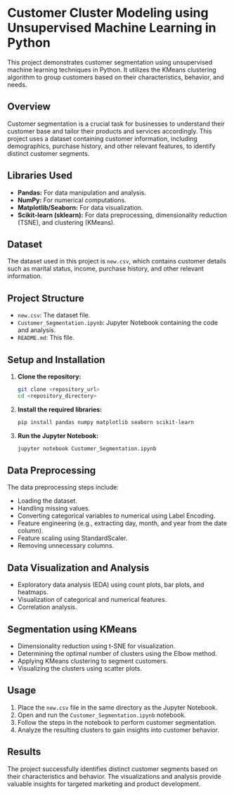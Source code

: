 # Customer Cluster Modeling using Unsupervised Machine Learning in Python

This project demonstrates customer segmentation using unsupervised machine learning techniques in Python. It utilizes the KMeans clustering algorithm to group customers based on their characteristics, behavior, and needs.

## Overview

Customer segmentation is a crucial task for businesses to understand their customer base and tailor their products and services accordingly. This project uses a dataset containing customer information, including demographics, purchase history, and other relevant features, to identify distinct customer segments.

## Libraries Used

-   **Pandas:** For data manipulation and analysis.
-   **NumPy:** For numerical computations.
-   **Matplotlib/Seaborn:** For data visualization.
-   **Scikit-learn (sklearn):** For data preprocessing, dimensionality reduction (TSNE), and clustering (KMeans).

## Dataset

The dataset used in this project is `new.csv`, which contains customer details such as marital status, income, purchase history, and other relevant information.

## Project Structure

-   `new.csv`: The dataset file.
-   `Customer_Segmentation.ipynb`: Jupyter Notebook containing the code and analysis.
-   `README.md`: This file.

## Setup and Installation

1.  **Clone the repository:**

    ```bash
    git clone <repository_url>
    cd <repository_directory>
    ```

2.  **Install the required libraries:**

    ```bash
    pip install pandas numpy matplotlib seaborn scikit-learn
    ```

3.  **Run the Jupyter Notebook:**

    ```bash
    jupyter notebook Customer_Segmentation.ipynb
    ```

## Data Preprocessing

The data preprocessing steps include:

-   Loading the dataset.
-   Handling missing values.
-   Converting categorical variables to numerical using Label Encoding.
-   Feature engineering (e.g., extracting day, month, and year from the date column).
-   Feature scaling using StandardScaler.
-   Removing unnecessary columns.

## Data Visualization and Analysis

-   Exploratory data analysis (EDA) using count plots, bar plots, and heatmaps.
-   Visualization of categorical and numerical features.
-   Correlation analysis.

## Segmentation using KMeans

-   Dimensionality reduction using t-SNE for visualization.
-   Determining the optimal number of clusters using the Elbow method.
-   Applying KMeans clustering to segment customers.
-   Visualizing the clusters using scatter plots.

## Usage

1.  Place the `new.csv` file in the same directory as the Jupyter Notebook.
2.  Open and run the `Customer_Segmentation.ipynb` notebook.
3.  Follow the steps in the notebook to perform customer segmentation.
4.  Analyze the resulting clusters to gain insights into customer behavior.

## Results

The project successfully identifies distinct customer segments based on their characteristics and behavior. The visualizations and analysis provide valuable insights for targeted marketing and product development.
